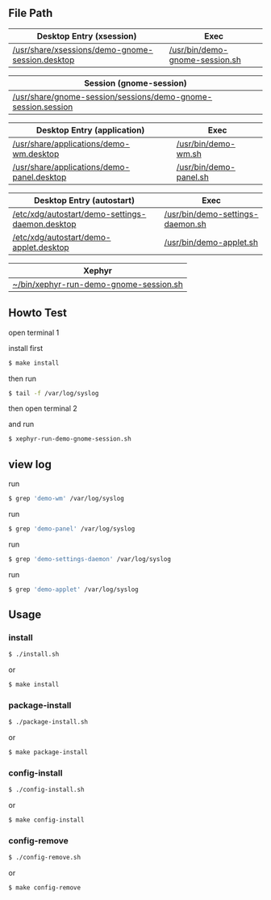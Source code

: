 

## File Path


| Desktop Entry (xsession) | Exec |
| --- | --- |
| [/usr/share/xsessions/demo-gnome-session.desktop](config/xsession/demo-gnome-session.desktop) | [/usr/bin/demo-gnome-session.sh](config/xsession/demo-gnome-session.sh) |


| Session (gnome-session) |
| --- |
| [/usr/share/gnome-session/sessions/demo-gnome-session.session](config/gnome-session/demo-gnome-session.session) | 


| Desktop Entry (application) | Exec |
| --- | --- |
| [/usr/share/applications/demo-wm.desktop](config/demo/demo-wm.desktop) | [/usr/bin/demo-wm.sh](config/demo/demo-wm.sh) |
| [/usr/share/applications/demo-panel.desktop](config/demo/demo-panel.desktop) | [/usr/bin/demo-panel.sh](config/demo/demo-panel.sh) |


| Desktop Entry (autostart) | Exec |
| --- | --- |
| [/etc/xdg/autostart/demo-settings-daemon.desktop](config/demo/demo-settings-daemon.desktop) | [/usr/bin/demo-settings-daemon.sh](config/demo/demo-settings-daemon.sh) |
| [/etc/xdg/autostart/demo-applet.desktop](config/demo/demo-applet.desktop) | [/usr/bin/demo-applet.sh](config/demo/demo-applet.sh) |


| Xephyr |
| --- |
| [~/bin/xephyr-run-demo-gnome-session.sh](config/xephyr/xephyr-run-demo-gnome-session.sh) | 


## Howto Test

open terminal 1

install first

``` sh
$ make install
```

then run

``` sh
$ tail -f /var/log/syslog
```

then open terminal 2

and run

``` sh
$ xephyr-run-demo-gnome-session.sh
```

## view log

run

``` sh
$ grep 'demo-wm' /var/log/syslog
```

run

``` sh
$ grep 'demo-panel' /var/log/syslog
```

run

``` sh
$ grep 'demo-settings-daemon' /var/log/syslog
```
run

``` sh
$ grep 'demo-applet' /var/log/syslog
```


## Usage


### install

``` sh
$ ./install.sh
```

or

``` sh
$ make install
```


### package-install

``` sh
$ ./package-install.sh
```

or

``` sh
$ make package-install
```


### config-install

``` sh
$ ./config-install.sh
```

or

``` sh
$ make config-install
```

### config-remove

``` sh
$ ./config-remove.sh
```

or

``` sh
$ make config-remove
```




